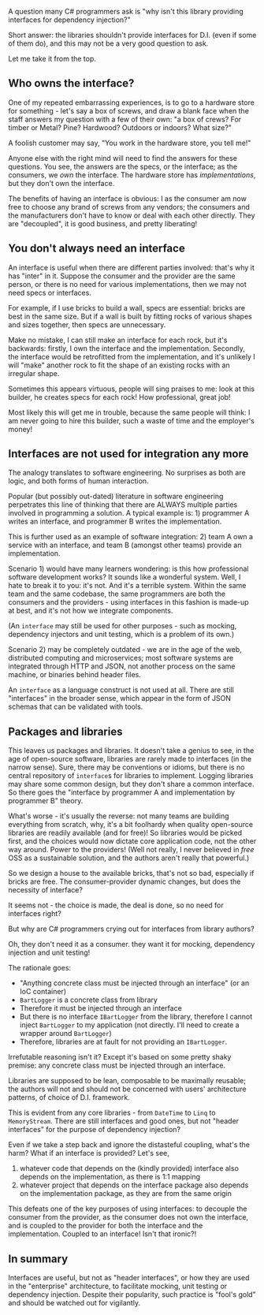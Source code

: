 A question many C# programmers ask is "why isn't this library providing interfaces for dependency injection?"

Short answer: the libraries shouldn't provide interfaces for D.I. (even if some of them do), and this may not be a very good question to ask. 

Let me take it from the top. 

## Who owns the interface?

One of my repeated embarrassing experiences, is to go to a hardware store for something - let's say a box of screws, and draw a blank face when the staff answers my question with a few of their own: "a box of crews? For timber or Metal? Pine? Hardwood? Outdoors or indoors? What size?"

A foolish customer may say, "You work in the hardware store, you tell me!"

Anyone else with the right mind will need to find the answers for these questions. You see, the answers are the specs, or the interface; as the consumers, we *own* the interface. The hardware store has *implementations*, but they don't own the interface. 

The benefits of having an interface is obvious: I as the consumer am now free to choose any brand of screws from any vendors; the consumers and the manufacturers don't have to know or deal with each other directly. They are "decoupled", it is good business, and pretty liberating!

## You don't always need an interface

An interface is useful when there are different parties involved: that's why it has "inter" in it. Suppose the consumer and the provider are the same person, or there is no need for various implementations, then we may not need specs or interfaces.

For example, if I use bricks to build a wall, specs are essential: bricks are best in the same size. But if a wall is built by fitting rocks of various shapes and sizes together, then specs are unnecessary.

Make no mistake, I can still make an interface for each rock, but it's backwards: firstly, I own the interface and the implementation. Secondly, the interface would be retrofitted from the implementation, and it's unlikely I will "make" another rock to fit the shape of an existing rocks with an irregular shape.

Sometimes this appears virtuous, people will sing praises to me: look at this builder, he creates specs for each rock! How professional, great job!

Most likely this will get me in trouble, because the same people will think: I am never going to hire this builder, such a waste of time and the employer's money!

## Interfaces are not used for integration any more

The analogy translates to software engineering. No surprises as both are logic, and both forms of human interaction.

Popular (but possibly out-dated) literature in software engineering perpetrates this line of thinking that there are ALWAYS multiple parties involved in programming a solution. A typical example is: 1) programmer A writes an interface, and programmer B writes the implementation.  

This is further used as an example of software integration: 2) team A own a service with an interface, and team B (amongst other teams) provide an implementation.

Scenario 1) would have many learners wondering: is this how professional software development works? It sounds like a wonderful system. Well, I hate to break it to you: it's not. And it's a terrible system. Within the same team and the same codebase, the same programmers are both the consumers and the providers - using interfaces in this fashion is made-up at best, and it's not how we integrate components. 

(An `interface` may still be used for other purposes - such as mocking, dependency injectors and unit testing, which is a problem of its own.)

Scenario 2) may be completely outdated - we are in the age of the web, distributed computing and microservices; most software systems are integrated through HTTP and JSON, not another process on the same machine, or binaries behind header files.

An `interface` as a language construct is not used at all. There are still "interfaces" in the broader sense, which appear in the form of JSON schemas that can be validated with tools.

## Packages and libraries

This leaves us packages and libraries. It doesn't take a genius to see, in the age of open-source software, libraries are rarely made to interfaces (in the narrow sense). Sure, there may be conventions or idioms, but there is no central repository of `interface`s for libraries to implement. Logging libraries may share some common design, but they don't share a common interface. So there goes the "interface by programmer A and implementation by programmer B" theory.

What's worse - it's usually the reverse: not many teams are building everything from scratch, why, it's a bit foolhardy when quality open-source libraries are readily available (and for free)! So libraries would be picked first, and the choices would now dictate core application code, not the other way around. Power to the providers! (Well not really, I never believed in *free* OSS as a sustainable solution, and the authors aren't really that powerful.)

So we design a house to the available bricks, that's not so bad, especially if bricks are free. The consumer-provider dynamic changes, but does the necessity of interface?

It seems not - the choice is made, the deal is done, so no need for interfaces right? 

But why are C# programmers crying out for interfaces from library authors? 

Oh, they don't need it as a consumer. they want it for mocking, dependency injection and unit testing!

The rationale goes: 

* "Anything concrete class must be injected through an interface" (or an IoC container)
* `BartLogger` is a concrete class from library
* Therefore it must be injected through an interface
* But there is no interface `IBartLogger` from the library, therefore I cannot inject `BartLogger` to my application (not directly. I'll need to create a wrapper around `BartLogger`)
* Therefore, libraries are at fault for not providing an `IBartLogger`.

Irrefutable reasoning isn't it? Except it's based on some pretty shaky premise: any concrete class must be injected through an interface. 

Libraries are supposed to be lean, composable to be maximally reusable; the authors will not and should not be concerned with users' architecture patterns, of choice of D.I. framework.

This is evident from any core libraries - from `DateTime` to `Linq` to `MemoryStream`. There are still interfaces and good ones, but not "header interfaces" for the purpose of dependency injection?

Even if we take a step back and ignore the distasteful coupling, what's the harm? What if an interface is provided? Let's see,

1) whatever code that depends on the (kindly provided) interface also depends on the implementation, as there is 1:1 mapping
2) whatever project that depends on the interface package also depends on the implementation package, as they are from the same origin

This defeats one of the key purposes of using interfaces: to decouple the consumer from the provider, as the consumer does not own the interface, and is coupled to the provider for both the interface and the implementation. Coupled to an interface! Isn't that ironic?!

## In summary

Interfaces are useful, but not as "header interfaces", or how they are used in the "enterprise" architecture, to facilitate mocking, unit testing or dependency injection. Despite their popularity, such practice is "fool's gold" and should be watched out for vigilantly.
